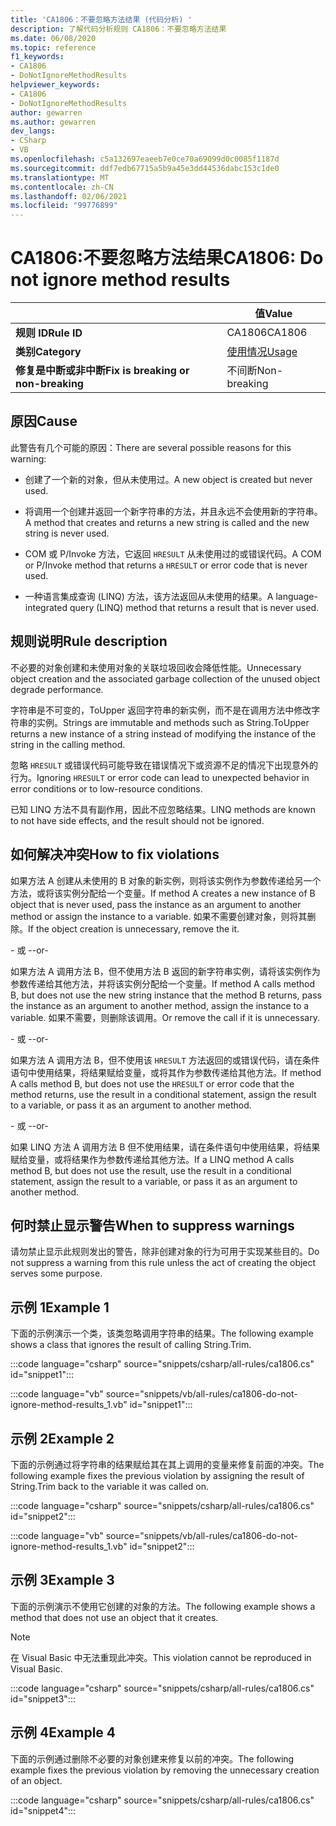 ```yaml
---
title: 'CA1806：不要忽略方法结果 (代码分析) '
description: 了解代码分析规则 CA1806：不要忽略方法结果
ms.date: 06/08/2020
ms.topic: reference
f1_keywords:
- CA1806
- DoNotIgnoreMethodResults
helpviewer_keywords:
- CA1806
- DoNotIgnoreMethodResults
author: gewarren
ms.author: gewarren
dev_langs:
- CSharp
- VB
ms.openlocfilehash: c5a132697eaeeb7e0ce70a69099d0c0085f1187d
ms.sourcegitcommit: ddf7edb67715a5b9a45e3dd44536dabc153c1de0
ms.translationtype: MT
ms.contentlocale: zh-CN
ms.lasthandoff: 02/06/2021
ms.locfileid: "99776899"
---
```

# <a name="ca1806-do-not-ignore-method-results"></a><span data-ttu-id="1188d-103">CA1806:不要忽略方法结果</span><span class="sxs-lookup"><span data-stu-id="1188d-103">CA1806: Do not ignore method results</span></span>

| | <span data-ttu-id="1188d-104">值</span><span class="sxs-lookup"><span data-stu-id="1188d-104">Value</span></span> |
|-|-|
| <span data-ttu-id="1188d-105">**规则 ID**</span><span class="sxs-lookup"><span data-stu-id="1188d-105">**Rule ID**</span></span> |<span data-ttu-id="1188d-106">CA1806</span><span class="sxs-lookup"><span data-stu-id="1188d-106">CA1806</span></span>|
| <span data-ttu-id="1188d-107">**类别**</span><span class="sxs-lookup"><span data-stu-id="1188d-107">**Category**</span></span> |[<span data-ttu-id="1188d-108">使用情况</span><span class="sxs-lookup"><span data-stu-id="1188d-108">Usage</span></span>](usage-warnings.md)|
| <span data-ttu-id="1188d-109">**修复是中断或非中断**</span><span class="sxs-lookup"><span data-stu-id="1188d-109">**Fix is breaking or non-breaking**</span></span> |<span data-ttu-id="1188d-110">不间断</span><span class="sxs-lookup"><span data-stu-id="1188d-110">Non-breaking</span></span>|

## <a name="cause"></a><span data-ttu-id="1188d-111">原因</span><span class="sxs-lookup"><span data-stu-id="1188d-111">Cause</span></span>

<span data-ttu-id="1188d-112">此警告有几个可能的原因：</span><span class="sxs-lookup"><span data-stu-id="1188d-112">There are several possible reasons for this warning:</span></span>

- <span data-ttu-id="1188d-113">创建了一个新的对象，但从未使用过。</span><span class="sxs-lookup"><span data-stu-id="1188d-113">A new object is created but never used.</span></span>

- <span data-ttu-id="1188d-114">将调用一个创建并返回一个新字符串的方法，并且永远不会使用新的字符串。</span><span class="sxs-lookup"><span data-stu-id="1188d-114">A method that creates and returns a new string is called and the new string is never used.</span></span>

- <span data-ttu-id="1188d-115">COM 或 P/Invoke 方法，它返回 `HRESULT` 从未使用过的或错误代码。</span><span class="sxs-lookup"><span data-stu-id="1188d-115">A COM or P/Invoke method that returns a `HRESULT` or error code that is never used.</span></span>

- <span data-ttu-id="1188d-116">一种语言集成查询 (LINQ) 方法，该方法返回从未使用的结果。</span><span class="sxs-lookup"><span data-stu-id="1188d-116">A language-integrated query (LINQ) method that returns a result that is never used.</span></span>

## <a name="rule-description"></a><span data-ttu-id="1188d-117">规则说明</span><span class="sxs-lookup"><span data-stu-id="1188d-117">Rule description</span></span>

<span data-ttu-id="1188d-118">不必要的对象创建和未使用对象的关联垃圾回收会降低性能。</span><span class="sxs-lookup"><span data-stu-id="1188d-118">Unnecessary object creation and the associated garbage collection of the unused object degrade performance.</span></span>

<span data-ttu-id="1188d-119">字符串是不可变的，ToUpper 返回字符串的新实例，而不是在调用方法中修改字符串的实例。</span><span class="sxs-lookup"><span data-stu-id="1188d-119">Strings are immutable and methods such as String.ToUpper returns a new instance of a string instead of modifying the instance of the string in the calling method.</span></span>

<span data-ttu-id="1188d-120">忽略 `HRESULT` 或错误代码可能导致在错误情况下或资源不足的情况下出现意外的行为。</span><span class="sxs-lookup"><span data-stu-id="1188d-120">Ignoring `HRESULT` or error code can lead to unexpected behavior in error conditions or to low-resource conditions.</span></span>

<span data-ttu-id="1188d-121">已知 LINQ 方法不具有副作用，因此不应忽略结果。</span><span class="sxs-lookup"><span data-stu-id="1188d-121">LINQ methods are known to not have side effects, and the result should not be ignored.</span></span>

## <a name="how-to-fix-violations"></a><span data-ttu-id="1188d-122">如何解决冲突</span><span class="sxs-lookup"><span data-stu-id="1188d-122">How to fix violations</span></span>

<span data-ttu-id="1188d-123">如果方法 A 创建从未使用的 B 对象的新实例，则将该实例作为参数传递给另一个方法，或将该实例分配给一个变量。</span><span class="sxs-lookup"><span data-stu-id="1188d-123">If method A creates a new instance of B object that is never used, pass the instance as an argument to another method or assign the instance to a variable.</span></span> <span data-ttu-id="1188d-124">如果不需要创建对象，则将其删除。</span><span class="sxs-lookup"><span data-stu-id="1188d-124">If the object creation is unnecessary, remove the it.</span></span>

<span data-ttu-id="1188d-125">\- 或 -</span><span class="sxs-lookup"><span data-stu-id="1188d-125">-or-</span></span>

<span data-ttu-id="1188d-126">如果方法 A 调用方法 B，但不使用方法 B 返回的新字符串实例，请将该实例作为参数传递给其他方法，并将该实例分配给一个变量。</span><span class="sxs-lookup"><span data-stu-id="1188d-126">If method A calls method B, but does not use the new string instance that the method B returns, pass the instance as an argument to another method, assign the instance to a variable.</span></span> <span data-ttu-id="1188d-127">如果不需要，则删除该调用。</span><span class="sxs-lookup"><span data-stu-id="1188d-127">Or remove the call if it is unnecessary.</span></span>

<span data-ttu-id="1188d-128">\- 或 -</span><span class="sxs-lookup"><span data-stu-id="1188d-128">-or-</span></span>

<span data-ttu-id="1188d-129">如果方法 A 调用方法 B，但不使用该 `HRESULT` 方法返回的或错误代码，请在条件语句中使用结果，将结果赋给变量，或将其作为参数传递给其他方法。</span><span class="sxs-lookup"><span data-stu-id="1188d-129">If method A calls method B, but does not use the `HRESULT` or error code that the method returns, use the result in a conditional statement, assign the result to a variable, or pass it as an argument to another method.</span></span>

<span data-ttu-id="1188d-130">\- 或 -</span><span class="sxs-lookup"><span data-stu-id="1188d-130">-or-</span></span>

<span data-ttu-id="1188d-131">如果 LINQ 方法 A 调用方法 B 但不使用结果，请在条件语句中使用结果，将结果赋给变量，或将结果作为参数传递给其他方法。</span><span class="sxs-lookup"><span data-stu-id="1188d-131">If a LINQ method A calls method B, but does not use the result, use the result in a conditional statement, assign the result to a variable, or pass it as an argument to another method.</span></span>

## <a name="when-to-suppress-warnings"></a><span data-ttu-id="1188d-132">何时禁止显示警告</span><span class="sxs-lookup"><span data-stu-id="1188d-132">When to suppress warnings</span></span>

<span data-ttu-id="1188d-133">请勿禁止显示此规则发出的警告，除非创建对象的行为可用于实现某些目的。</span><span class="sxs-lookup"><span data-stu-id="1188d-133">Do not suppress a warning from this rule unless the act of creating the object serves some purpose.</span></span>

## <a name="example-1"></a><span data-ttu-id="1188d-134">示例 1</span><span class="sxs-lookup"><span data-stu-id="1188d-134">Example 1</span></span>

<span data-ttu-id="1188d-135">下面的示例演示一个类，该类忽略调用字符串的结果。</span><span class="sxs-lookup"><span data-stu-id="1188d-135">The following example shows a class that ignores the result of calling String.Trim.</span></span>

:::code language="csharp" source="snippets/csharp/all-rules/ca1806.cs" id="snippet1":::

:::code language="vb" source="snippets/vb/all-rules/ca1806-do-not-ignore-method-results_1.vb" id="snippet1":::

## <a name="example-2"></a><span data-ttu-id="1188d-136">示例 2</span><span class="sxs-lookup"><span data-stu-id="1188d-136">Example 2</span></span>

<span data-ttu-id="1188d-137">下面的示例通过将字符串的结果赋给其在其上调用的变量来修复前面的冲突。</span><span class="sxs-lookup"><span data-stu-id="1188d-137">The following example fixes the previous violation by assigning the result of String.Trim back to the variable it was called on.</span></span>

:::code language="csharp" source="snippets/csharp/all-rules/ca1806.cs" id="snippet2":::

:::code language="vb" source="snippets/vb/all-rules/ca1806-do-not-ignore-method-results_1.vb" id="snippet2":::

## <a name="example-3"></a><span data-ttu-id="1188d-138">示例 3</span><span class="sxs-lookup"><span data-stu-id="1188d-138">Example 3</span></span>

<span data-ttu-id="1188d-139">下面的示例演示不使用它创建的对象的方法。</span><span class="sxs-lookup"><span data-stu-id="1188d-139">The following example shows a method that does not use an object that it creates.</span></span>

> [!NOTE]
> <span data-ttu-id="1188d-140">在 Visual Basic 中无法重现此冲突。</span><span class="sxs-lookup"><span data-stu-id="1188d-140">This violation cannot be reproduced in Visual Basic.</span></span>

:::code language="csharp" source="snippets/csharp/all-rules/ca1806.cs" id="snippet3":::

## <a name="example-4"></a><span data-ttu-id="1188d-141">示例 4</span><span class="sxs-lookup"><span data-stu-id="1188d-141">Example 4</span></span>

<span data-ttu-id="1188d-142">下面的示例通过删除不必要的对象创建来修复以前的冲突。</span><span class="sxs-lookup"><span data-stu-id="1188d-142">The following example fixes the previous violation by removing the unnecessary creation of an object.</span></span>

:::code language="csharp" source="snippets/csharp/all-rules/ca1806.cs" id="snippet4":::

<!-- Examples don't exist for the following...

The following example shows a method that ignores the error code that the native method GetShortPathName returns.

The following example fixes the previous violation by checking the error code and throwing an exception when the call fails.
-->
